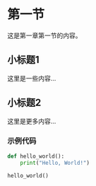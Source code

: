# 第一节

这是第一章第一节的内容。

## 小标题1

这里是一些内容...

## 小标题2

这里是更多内容...

### 示例代码

```python
def hello_world():
    print("Hello, World!")

hello_world()
```